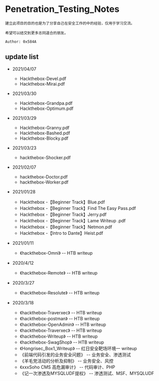 # Penetration_Testing_Notes

```
建立此项目的目的也是为了分享自己在安全工作的中的经验，仅用于学习交流。

希望可以结交到更多志同道合的朋友。

Author: 0x584A
```

## update list

* 2021/04/07
  * Hackthebox-Devel.pdf
  * Hackthebox-Mirai.pdf
* 2021/03/30
  * Hackthebox-Grandpa.pdf
  * Hackthebox-Optimum.pdf
* 2021/03/29
  * Hackthebox-Granny.pdf
  * Hackthebox-Bashed.pdf
  * Hackthebox-Blocky.pdf
* 2021/03/23
  * hackthebox-Shocker.pdf

* 2021/02/07
  * hackthebox-Doctor.pdf
  * hackthebox-Worker.pdf

* 2021/01/28
  * Hackthebox -【Beginner Track】Blue.pdf
  * Hackthebox -【Beginner Track】Find The Easy Pass.pdf
  * Hackthebox -【Beginner Track】Jerry.pdf
  * Hackthebox -【Beginner Track】Lame Writeup .pdf
  * Hackthebox -【Beginner Track】Netmon.pdf
  * Hackthebox -【Intro to Dante】Heist.pdf

* 2021/01/11
  * 《hackthebox-Omni》 -- HTB writeup

* 2020/4/12
  * 《hackthebox-Remote》 -- HTB writeup

* 2020/3/27
  * 《hackthebox-Resolute》 -- HTB writeup

* 2020/3/18 
	* 《hackthebox-Traverxec》 -- HTB writeup
	* 《hackthebox-postman》 -- HTB writeup
	* 《hackthebox-OpenAdmin》 -- HTB writeup
	* 《hackthebox-Traverxec》 -- HTB writeup
	* 《hackthebox-Writeup》 -- HTB writeup
	* 《hackthebox-SwagShop》 -- HTB writeup
	* 《Hongrisec_Box1_Writeup》 -- 红日安全靶场环境一 writeup
	* 《前端代码引发的业务安全问题》 -- 业务安全、渗透测试
	* 《羊毛党活动的分析及抑制》 -- 业务安全、风控
	* 《xxxSoho CMS 高危漏审计》 -- 代码审计、PHP
	* 《记一次渗透及MYSQLUDF提权》 -- 渗透测试、MSF、MYSQLUDF

